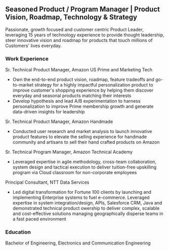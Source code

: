 ## Seasoned Product / Program Manager | Product Vision, Roadmap, Technology & Strategy
Passionate, growth focused and customer centric Product Leader, leveraging 15 years of technology experience to provide thought leadership, steer innovative vision and roadmap for products that touch millions of Customers' lives everyday.

### Work Experience
Sr. Technical Product Manager, Amazon US Prime and Marketing Tech
-  Own the end-to-end product vision, roadmap, feature tradeoffs and go-to-market strategy for a highly impactful personalization product to improve customer's shopping experience by helping them discover everyday and seasonal products matching their interests
-  Develop hypothesis and lead A/B experimentation to harness personalization to improve Prime membership growth and generate data-driven insights for leadership

Sr. Technical Product Manager, Amazon Handmade
- Conducted user research and market analysis to launch innovative product features to elevate the selling experience for handmade community and artisans to sell their hand crafted products on Amazon

Sr. Technical Program Manager, Amazon Technical Academy
- Leveraged expertise in agile methodology, cross-team collaboration, system design and tactical execution to deliver tuition-free upskilling program via Cloud classroom for non-corporate employees

Principal Consultant, NTT Data Services
- Led digital transformation for Fortune 100 clients by launching and implementing Enterprise systems to fuel e-commerce. Leveraged expertise in system integration/design, APIs, Salesforce CRM, Java and demonstrated technical product owership to deliver complex, scalable and cost-effective solutions managing geographically disperse teams in a fast paced environment


### Education
Bachelor of Engineering, Electronics and Communication Engineering
